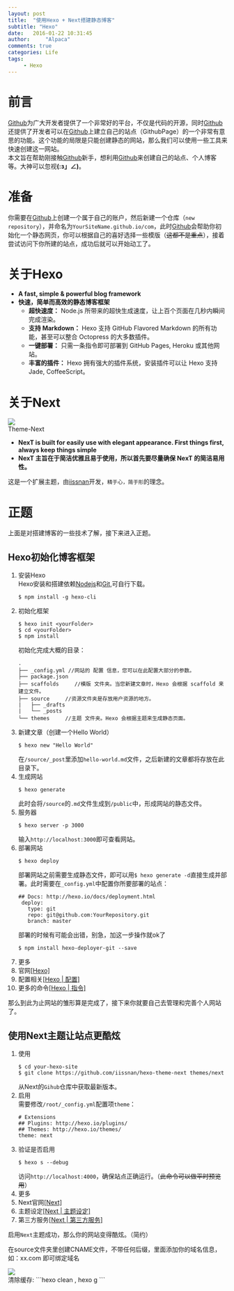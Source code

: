 ```yaml
---
layout: post
title:  "使用Hexo + Next搭建静态博客"
subtitle: "Hexo"
date:   2016-01-22 10:31:45
author:     "Alpaca"
comments: true
categories: Life
tags:
     - Hexo
---
```

<h1>前言</h1>
<p><a href="https://github.com/" target="_blank">Github</a>为广大开发者提供了一个非常好的平台，不仅是代码的开源，同时<a href="https://github.com/" target="_blank">Github</a>还提供了开发者可以在<a href="https://github.com/" target="_blank">Github</a>上建立自己的站点（GithubPage）的一个非常有意思的功能。这个功能的局限是只能创建静态的网站，那么我们可以使用一些工具来快速创建这一网站。<br>本文旨在帮助刚接触<a href="https://github.com/" target="_blank">Github</a>新手，想利用<a href="https://github.com/" target="_blank">Github</a>来创建自己的站点、个人博客等。大神可以忽视<strong>(:з」∠)</strong>。</p>
<h1>准备</h1>
<p>你需要在<a href="https://github.com/" target="_blank">Github</a>上创建一个属于自己的账户，然后新建一个仓库（<code>new repository</code>），并命名为<code>YourSiteName.github.io/com</code>，此时<a href="https://github.com/" target="_blank">Github</a>会帮助你初始化一个静态网页，你可以根据自己的喜好选择一些模版（<del>这都不是重点</del>），接着尝试访问下你所建的站点，成功后就可以开始动工了。</p>
<h1>关于Hexo</h1>
<ul>
<li><strong>A fast, simple &amp; powerful blog framework</strong></li>
<li>
<strong>快速，简单而高效的静态博客框架</strong><ul>
<li>
<strong>超快速度：</strong> Node.js 所带来的超快生成速度，让上百个页面在几秒内瞬间完成渲染。</li>
<li>
<strong>支持 Markdown：</strong> Hexo 支持 GitHub Flavored Markdown 的所有功能，甚至可以整合 Octopress 的大多数插件。</li>
<li>
<strong>一键部署：</strong> 只需一条指令即可部署到 GitHub Pages, Heroku 或其他网站。</li>
<li>
<strong>丰富的插件：</strong> Hexo 拥有强大的插件系统，安装插件可以让 Hexo 支持 Jade, CoffeeScript。</li>
</ul>
</li>
</ul>
<h1>关于Next</h1>
<div class="image-package">
<img src="https://camo.githubusercontent.com/2e2c5c6d351ebe899fcebed0f56a5b72b2660b06/687474703a2f2f696973736e616e2e636f6d2f6e657875732f6e6578742f6e6578742d736368656d65732e6a7067" data-original-src="https://camo.githubusercontent.com/2e2c5c6d351ebe899fcebed0f56a5b72b2660b06/687474703a2f2f696973736e616e2e636f6d2f6e657875732f6e6578742f6e6578742d736368656d65732e6a7067"><br><div class="image-caption">Theme-Next</div>
</div>
<ul>
<li><strong>NexT is built for easily use with elegant appearance. First things first, always keep things simple</strong></li>
<li><strong>NexT 主旨在于简洁优雅且易于使用，所以首先要尽量确保 NexT 的简洁易用性。</strong></li>
</ul>
<p>这是一个扩展主题，由<a href="https://github.com/iissnan" target="_blank">iissnan</a>开发，<code>精于心，简于形</code>的理念。</p>
<h1>正题</h1>
<p>上面是对搭建博客的一些技术了解，接下来进入正题。</p>
<h2>Hexo初始化博客框架</h2>
<ol>
<li>安装Hexo<br>Hexo安装和搭建依赖<a href="https://nodejs.org/en/" target="_blank">Nodejs</a>和<a href="http://git-scm.com/" target="_blank">Git</a>,可自行下载。<pre><code>$ npm install -g hexo-cli</code></pre>
</li>
<li>初始化框架<pre><code>$ hexo init &lt;yourFolder&gt;
$ cd &lt;yourFolder&gt;
$ npm install</code></pre>
初始化完成大概的目录：<pre><code>.
├── _config.yml //网站的 配置 信息，您可以在此配置大部分的参数。
├── package.json
├── scaffolds     //模版 文件夹。当您新建文章时，Hexo 会根据 scaffold 来建立文件。
├── source     //资源文件夹是存放用户资源的地方。
|   ├── _drafts
|   └── _posts
└── themes     //主题 文件夹。Hexo 会根据主题来生成静态页面。</code></pre>
</li>
<li>新建文章（创建一个Hello World）<pre><code>$ hexo new "Hello World"</code></pre>
在<code>/source/_post</code>里添加<code>hello-world.md</code>文件，之后新建的文章都将存放在此目录下。</li>
<li>生成网站<pre><code>$ hexo generate</code></pre>
此时会将<code>/source</code>的<code>.md</code>文件生成到<code>/public</code>中，形成网站的静态文件。</li>
<li>服务器<pre><code>$ hexo server -p 3000</code></pre>
输入<code>http://localhost:3000</code>即可查看网站。</li>
<li>部署网站<pre><code>$ hexo deploy</code></pre>
部署网站之前需要生成静态文件，即可以用<code>$ hexo generate -d</code>直接生成并部署。此时需要在<code>_config.yml</code>中配置你所要部署的站点：<pre><code>## Docs: http://hexo.io/docs/deployment.html
 deploy:
   type: git
   repo: git@github.com:YourRepository.git
   branch: master</code></pre>
</li>
部署的时候有可能会出错，别急，加这一步操作就ok了

<code>$ npm install hexo-deployer-git --save</code>
	
<li>更多</li>
<li>官网<a href="https://hexo.io/zh-cn/" target="_blank">[Hexo]</a>
</li>
<li>配置相关<a href="https://hexo.io/zh-cn/docs/configuration.html" target="_blank">[Hexo | 配置]</a>
</li>
<li>更多的命令<a href="https://hexo.io/zh-cn/docs/commands.html" target="_blank">[Hexo | 指令]</a>
</li>
</ol>
<p>那么到此为止网站的雏形算是完成了，接下来你就要自己去管理和完善个人网站了。</p>
<h2>使用Next主题让站点更酷炫</h2>
<ol>
<li>使用<pre><code>$ cd your-hexo-site
$ git clone https://github.com/iissnan/hexo-theme-next themes/next</code></pre>
从Next的<code>Gihub</code>仓库中获取最新版本。</li>
<li>启用<br>需要修改<code>/root/_config.yml</code>配置项<code>theme</code>：<pre><code># Extensions
## Plugins: http://hexo.io/plugins/
## Themes: http://hexo.io/themes/
theme: next</code></pre>
</li>
<li>验证是否启用<pre><code>$ hexo s --debug</code></pre>
访问<code>http://localhost:4000</code>，确保站点正确运行。（<del>此命令可以做平时预览用</del>）</li>
<li>更多</li>
<li>Next官网<a href="http://theme-next.iissnan.com/" target="_blank">[Next]</a>
</li>
<li>主题设定<a href="http://theme-next.iissnan.com/theme-settings.html" target="_blank">[Next | 主题设定]</a>
</li>
<li>第三方服务<a href="http://theme-next.iissnan.com/third-party-services.html" target="_blank">[Next | 第三方服务]</a>
</li>
</ol>
<p>启用<code>Next</code>主题成功，那么你的网站变得酷炫。（简约）</p>
<p>在source文件夹里创建CNAME文件，不带任何后缀，里面添加你的域名信息，如：xx.com 即可绑定域名 </p>
<div class="image-package">
<img src="http://7xk67j.com1.z0.glb.clouddn.com/qiunchengQQ%E6%88%AA%E5%9B%BE20150802114733.png"><br><div class="image-caption"></div>
</div>
清除缓存:
```hexo clean , hexo g
```